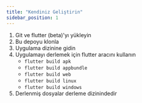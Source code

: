 ```yaml
---
title: "Kendiniz Geliştirin"
sidebar_position: 1
---
```


1. Git ve flutter (beta)'yı yükleyin
2. Bu depoyu klonla
3. Uygulama dizinine gidin
4. Uygulamayı derlemek için flutter aracını kullanın
   * `flutter build apk`
   * `flutter build appbundle`
   * `flutter build web`
   * `flutter build linux`
   * `flutter build windows`
5. Derlenmiş dosyalar derleme dizinindedir
